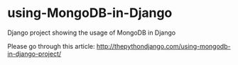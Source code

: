 # using-MongoDB-in-Django
Django project showing the usage of MongoDB in Django   


Please go through this article: http://thepythondjango.com/using-mongodb-in-django-project/



